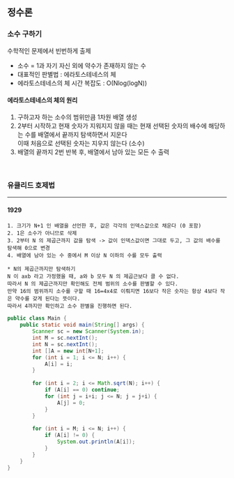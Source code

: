 ## 정수론

### 소수 구하기

수학적인 문제에서 빈번하게 출제

- 소수 = 1과 자기 자신 외에 약수가 존재하지 않는 수
- 대표적인 판별법 : 에라토스테네스의 체
- 에라토스테네스의 체 시간 복잡도 : O(Nlog(logN))

#### 에라토스테네스의 체의 원리
1. 구하고자 하는 소수의 범위만큼 1차원 배열 생성
2. 2부터 시작하고 현재 숫자가 지워지지 않을 때는 현재 선택된 숫자의 배수에 해당하는 수를 배열에서 끝까지 탐색하면서 지운다  
    이때 처음으로 선택된 숫자는 지우지 않는다 (소수)
3. 배열의 끝까지 2번 반복 후, 배열에서 남아 있는 모든 수 출력

<br>

### 유클리드 호제법




---

#### 1929

```text
1. 크기가 N+1 인 배열을 선언한 후, 값은 각각의 인덱스값으로 채운다 (0 포함)
2. 1은 소수가 아니므로 삭제
3. 2부터 N 의 제곱근까지 값을 탐색 -> 값이 인덱스값이면 그대로 두고, 그 값의 배수를 탐색해 0으로 변경
4. 배열에 남아 있는 수 중에서 M 이상 N 이하의 수를 모두 출력

* N의 제곱근까지만 탐색하기
N 이 axb 라고 가정했을 때, a와 b 모두 N 의 제곱근보다 클 수 없다.
따라서 N 의 제곱근까지만 확인해도 전체 범위의 소수를 판별할 수 있다.
만약 16의 범위까지 소수를 구할 때 16=4x4로 이뤄지면 16보다 작은 숫자는 항상 4보다 작은 약수를 갖게 된다는 뜻이다.
따라서 4까지만 확인하고 소수 판별을 진행하면 된다.
```
```java
public class Main {
    public static void main(String[] args) {
        Scanner sc = new Scanner(System.in);
        int M = sc.nextInt();
        int N = sc.nextInt();
        int []A = new int[N+1];
        for (int i = 1; i <= N; i++) {
            A[i] = i;
        }
        
        for (int i = 2; i <= Math.sqrt(N); i++) {
            if (A[i] == 0) continue;
            for (int j = i+i; j <= N; j = j+i) {
                A[j] = 0;
            }
        }
        
        for (int i = M; i <= N; i++) {
            if (A[i] != 0) {
                System.out.println(A[i]);
            }
        }
    }
}
```